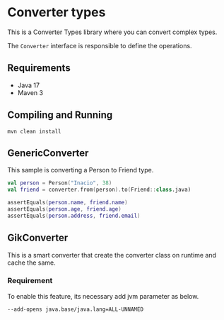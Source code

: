 # Converter types

This is a Converter Types library where you can convert complex types.

The `Converter` interface is responsible to define the operations.

## Requirements
- Java 17
- Maven 3

## Compiling and Running

```
mvn clean install
```


## GenericConverter

This sample is converting a Person to Friend type.

```kotlin
val person = Person("Inacio", 38)
val friend = converter.from(person).to(Friend::class.java)

assertEquals(person.name, friend.name)
assertEquals(person.age, friend.age)
assertEquals(person.address, friend.email)
```

## GikConverter

This is a smart converter that create the converter class on runtime and cache the same.

### Requirement

To enable this feature, its necessary add jvm parameter as below.
```
--add-opens java.base/java.lang=ALL-UNNAMED
```


